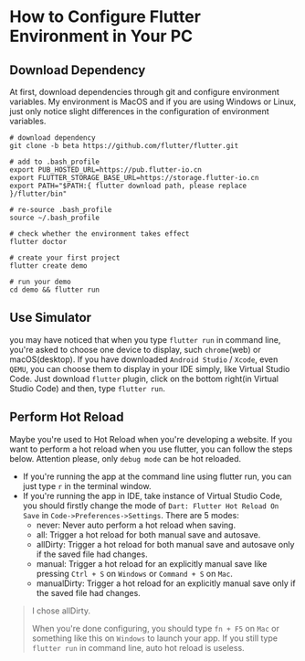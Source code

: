 # How to Configure Flutter Environment in Your PC

## Download Dependency

At first, download dependencies through git and configure environment variables. My environment is MacOS and if you are using Windows or Linux, just only notice slight differences in the configuration of environment variables.

```shell
# download dependency
git clone -b beta https://github.com/flutter/flutter.git

# add to .bash_profile
export PUB_HOSTED_URL=https://pub.flutter-io.cn
export FLUTTER_STORAGE_BASE_URL=https://storage.flutter-io.cn
export PATH="$PATH:{ flutter download path, please replace }/flutter/bin"

# re-source .bash_profile
source ~/.bash_profile

# check whether the environment takes effect
flutter doctor

# create your first project
flutter create demo

# run your demo
cd demo && flutter run
```

## Use Simulator

you may have noticed that when you type `flutter run` in command line, you're asked to choose one device to display, such `chrome`(web) or macOS(desktop). If you have downloaded `Android Studio` / `Xcode`, even `QEMU`, you can choose them to display in your IDE simply, like Virtual Studio Code. Just download `flutter` plugin, click on the bottom right(in Virtual Studio Code) and then, type `flutter run`.

## Perform Hot Reload

Maybe you're used to Hot Reload when you're developing a website. If you want to perform a hot reload when you use flutter, you can follow the steps below. Attention please, only `debug mode` can be hot reloaded.

* If you're running the app at the command line using flutter run, you can just type `r` in the terminal window.
* If you're running the app in IDE, take instance of Virtual Studio Code, you should firstly change the mode of `Dart: Flutter Hot Reload On Save` in `Code->Preferences->Settings`. There are 5 modes:
  * never: Never auto perform a hot reload when saving.
  * all: Trigger a hot reload for both manual save and autosave.
  * allDirty: Trigger a hot reload for both manual save and autosave only if the saved file had changes.
  * manual: Trigger a hot reload for an explicitly manual save like pressing `Ctrl + S` on `Windows` or `Command + S` on `Mac`.
  * manualDirty: Trigger a hot reload for an explicitly manual save only if the saved file had changes.

> I chose allDirty.
>
> When you're done configuring, you should type `fn + F5` on `Mac` or something like this on `Windows` to launch your app. If you still type `flutter run` in command line, auto hot reload is useless.
